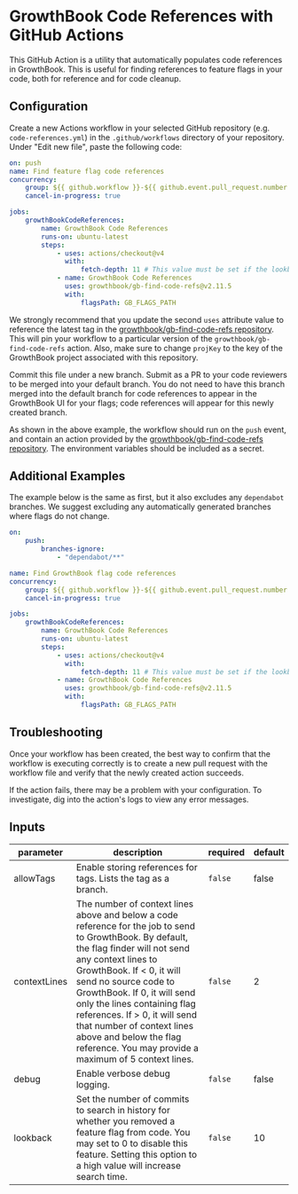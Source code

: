 # GrowthBook Code References with GitHub Actions

This GitHub Action is a utility that automatically populates code references in GrowthBook. This is useful for finding references to feature flags in your code, both for reference and for code cleanup.

## Configuration

Create a new Actions workflow in your selected GitHub repository (e.g. `code-references.yml`) in the `.github/workflows` directory of your repository. Under "Edit new file", paste the following code:

```yaml
on: push
name: Find feature flag code references
concurrency:
    group: ${{ github.workflow }}-${{ github.event.pull_request.number || github.ref }}
    cancel-in-progress: true

jobs:
    growthBookCodeReferences:
        name: GrowthBook Code References
        runs-on: ubuntu-latest
        steps:
            - uses: actions/checkout@v4
              with:
                  fetch-depth: 11 # This value must be set if the lookback configuration option is defined for find-code-refs. Read more: https://github.com/growthbook/gb-find-code-refs#searching-for-unused-flags-extinctions
            - name: GrowthBook Code References
              uses: growthbook/gb-find-code-refs@v2.11.5
              with:
                  flagsPath: GB_FLAGS_PATH
```

We strongly recommend that you update the second `uses` attribute value to reference the latest tag in the [growthbook/gb-find-code-refs repository](https://github.com/growthbook/gb-find-code-refs). This will pin your workflow to a particular version of the `growthbook/gb-find-code-refs` action. Also, make sure to change `projKey` to the key of the GrowthBook project associated with this repository.

Commit this file under a new branch. Submit as a PR to your code reviewers to be merged into your default branch. You do not need to have this branch merged into the default branch for code references to appear in the GrowthBook UI for your flags; code references will appear for this newly created branch.

As shown in the above example, the workflow should run on the `push` event, and contain an action provided by the [growthbook/gb-find-code-refs repository](https://github.com/growthbook/gb-find-code-refs). The environment variables should be included as a secret.

## Additional Examples

The example below is the same as first, but it also excludes any `dependabot` branches. We suggest excluding any automatically generated branches where flags do not change.

```yaml
on:
    push:
        branches-ignore:
            - "dependabot/**"

name: Find GrowthBook flag code references
concurrency:
    group: ${{ github.workflow }}-${{ github.event.pull_request.number || github.ref }}
    cancel-in-progress: true

jobs:
    growthBookCodeReferences:
        name: GrowthBook Code References
        runs-on: ubuntu-latest
        steps:
            - uses: actions/checkout@v4
              with:
                  fetch-depth: 11 # This value must be set if the lookback configuration option is not disabled for find-code-references. Read more: https://github.com/growthbook/gb-find-code-refs#searching-for-unused-flags-extinctions
            - name: GrowthBook Code References
              uses: growthbook/gb-find-code-refs@v2.11.5
              with:
                  flagsPath: GB_FLAGS_PATH
```

## Troubleshooting

Once your workflow has been created, the best way to confirm that the workflow is executing correctly is to create a new pull request with the workflow file and verify that the newly created action succeeds.

If the action fails, there may be a problem with your configuration. To investigate, dig into the action's logs to view any error messages.

<!-- action-docs-inputs -->

## Inputs

| parameter    | description                                                                                                                                                                                                                                                                                                                                                                                                                     | required | default |
| ------------ | ------------------------------------------------------------------------------------------------------------------------------------------------------------------------------------------------------------------------------------------------------------------------------------------------------------------------------------------------------------------------------------------------------------------------------- | -------- | ------- |
| allowTags    | Enable storing references for tags. Lists the tag as a branch.                                                                                                                                                                                                                                                                                                                                                                  | `false`  | false   |
| contextLines | The number of context lines above and below a code reference for the job to send to GrowthBook. By default, the flag finder will not send any context lines to GrowthBook. If < 0, it will send no source code to GrowthBook. If 0, it will send only the lines containing flag references. If > 0, it will send that number of context lines above and below the flag reference. You may provide a maximum of 5 context lines. | `false`  | 2       |
| debug        | Enable verbose debug logging.                                                                                                                                                                                                                                                                                                                                                                                                   | `false`  | false   |
| lookback     | Set the number of commits to search in history for whether you removed a feature flag from code. You may set to 0 to disable this feature. Setting this option to a high value will increase search time.                                                                                                                                                                                                                       | `false`  | 10      |

<!-- action-docs-inputs -->
